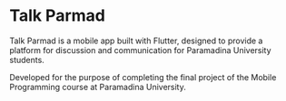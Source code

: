 # Talk Parmad

Talk Parmad is a mobile app built with Flutter, designed to provide a platform for discussion and communication for Paramadina University students. 

Developed for the purpose of completing the final project of the Mobile Programming course at Paramadina University.